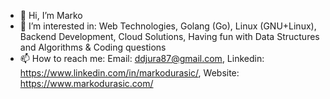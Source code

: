- 👋 Hi, I’m Marko
- 👀 I’m interested in: Web Technologies, Golang (Go), Linux (GNU+Linux), Backend Development, Cloud Solutions, Having fun with Data Structures and Algorithms & Coding questions
- 📫 How to reach me: Email: ddjura87@gmail.com, Linkedin: https://www.linkedin.com/in/markodurasic/, Website: https://www.markodurasic.com/

<!---
marko-durasic/marko-durasic is a ✨ special ✨ repository because its `README.md` (this file) appears on your GitHub profile.
You can click the Preview link to take a look at your changes.
--->
